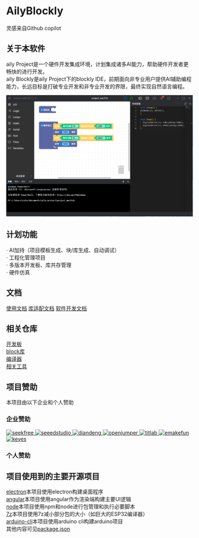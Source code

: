 # AilyBlockly
灵感来自Github copilot  
## 关于本软件
aily Project是一个硬件开发集成环境，计划集成诸多AI能力，帮助硬件开发者更畅快的进行开发。  
aily Blockly是aily Project下的blockly IDE，前期面向非专业用户提供AI辅助编程能力，长远目标是打破专业开发和非专业开发的界限，最终实现自然语言编程。  

![Aily Blockly](./doc/img/screenshot.png)

## 计划功能
· AI加持（项目模板生成、块/库生成、自动调试）  
· 工程化管理项目  
· 多版本开发板、库共存管理  
· 硬件仿真  

## 文档
[使用文档](https://aily.pro/doc)
[库适配文档](https://github.com/ailyProject/aily-blockly-libraries/blob/main/%E5%BA%93%E8%A7%84%E8%8C%83.md)
[软件开发文档](./develop.md)

## 相关仓库
[开发板](https://github.com/ailyProject/aily-blockly-boards)  
[block库](https://github.com/ailyProject/aily-blockly-libraries)  
[编译器](https://github.com/ailyProject/aily-blockly-compilers)  
[相关工具](https://github.com/ailyProject/aily-project-tools)  

## 项目赞助
本项目由以下企业和个人赞助

### 企业赞助  
<div>
<a target="_blank" href="https://www.seekfree.cn/" >
    <img src=".\brand\seekfree\logo.png" alt="seekfree" width=200 />
</a>
<a target="_blank" href="https://www.seeedstudio.com/" >
    <img src=".\brand\seeedstudio\logo.png" alt="seeedstudio" width=200 />
</a>
<a target="_blank" href="https://www.diandeng.tech/" >
    <img src=".\brand\diandeng\logo.png" alt="diandeng" width=200 />
</a>
<a target="_blank" href="https://www.openjumper.com/" >
    <img src=".\brand\openjumper\logo.png" alt="openjumper" width=200 />
</a>
<a target="_blank" href="https://www.titlab.cn/" >
    <img src=".\brand\titlab\logo.png" alt="titlab" width=200 />
</a>
<a target="_blank" href="https://www.emakefun.com" >
    <img src=".\brand\emakefun\logo.png" alt="emakefun" width=200 />
</a>
<a target="_blank" href="http://www.keyes-robot.com/" >
    <img src=".\brand\keyes\logo.png" alt="keyes" width=200 />
</a>
</div>

### 个人赞助   


## 项目使用到的主要开源项目
[electron]()本项目使用electron构建桌面程序  
[angular]()本项目使用angular作为渲染端构建主要UI逻辑  
[node]()本项目使用npm和node进行包管理和执行必要脚本  
[7z]()本项目使用7z减小部分包的大小（如巨大的ESP32编译器）  
[arduino-cli]()本项目使用arduino cli构建arduino项目  
其他内容可见[package.json](./package.json)  

